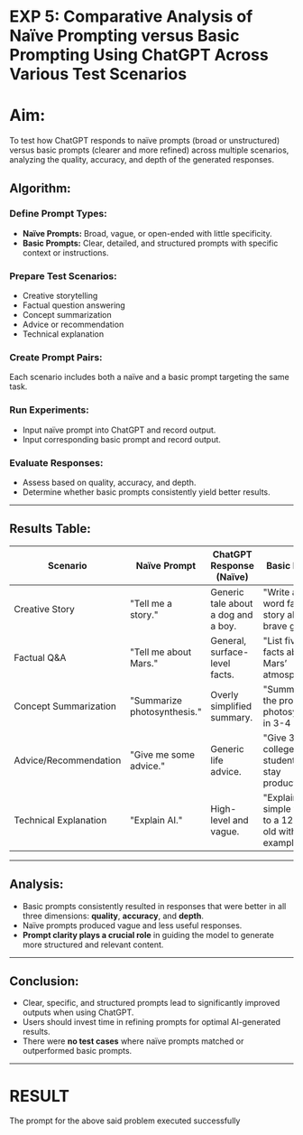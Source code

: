 

# EXP 5: Comparative Analysis of Naïve Prompting versus Basic Prompting Using ChatGPT Across Various Test Scenarios

# Aim: 
To test how ChatGPT responds to naïve prompts (broad or unstructured) versus basic prompts (clearer and more refined) across multiple scenarios, analyzing the quality, accuracy, and depth of the generated responses.
## **Algorithm:**

### **Define Prompt Types:**
- **Naïve Prompts:** Broad, vague, or open-ended with little specificity.  
- **Basic Prompts:** Clear, detailed, and structured prompts with specific context or instructions.

### **Prepare Test Scenarios:**
- Creative storytelling  
- Factual question answering  
- Concept summarization  
- Advice or recommendation  
- Technical explanation

### **Create Prompt Pairs:**  
Each scenario includes both a naïve and a basic prompt targeting the same task.

### **Run Experiments:**
- Input naïve prompt into ChatGPT and record output.  
- Input corresponding basic prompt and record output.

### **Evaluate Responses:**
- Assess based on quality, accuracy, and depth.  
- Determine whether basic prompts consistently yield better results.

---

## **Results Table:**

| **Scenario**           | **Naïve Prompt**                          | **ChatGPT Response (Naïve)**                        | **Basic Prompt**                                                       | **ChatGPT Response (Basic)**                                      | **Quality**    | **Accuracy**   | **Depth**       |
|------------------------|-------------------------------------------|-----------------------------------------------------|------------------------------------------------------------------------|-------------------------------------------------------------------|----------------|----------------|-----------------|
| Creative Story         | "Tell me a story."                        | Generic tale about a dog and a boy.                 | "Write a 300-word fantasy story about a brave girl..."                | Vivid and structured fantasy story with depth.                    | Basic > Naïve  | Basic > Naïve  | Basic > Naïve   |
| Factual Q&A            | "Tell me about Mars."                     | General, surface-level facts.                       | "List five key facts about Mars’ atmosphere..."                       | Concise, fact-rich response with specific information.            | Basic > Naïve  | Basic > Naïve  | Basic > Naïve   |
| Concept Summarization  | "Summarize photosynthesis."               | Overly simplified summary.                          | "Summarize the process of photosynthesis in 3-4 lines..."             | Clear, level-appropriate summary.                                 | Basic > Naïve  | Basic > Naïve  | Basic > Naïve   |
| Advice/Recommendation  | "Give me some advice."                    | Generic life advice.                                | "Give 3 tips for college students to stay productive..."              | Practical and contextual recommendations.                         | Basic > Naïve  | Basic > Naïve  | Basic > Naïve   |
| Technical Explanation  | "Explain AI."                             | High-level and vague.                               | "Explain AI in simple terms to a 12-year-old with examples."          | Simple and engaging explanation with real-life analogies.         | Basic > Naïve  | Basic > Naïve  | Basic > Naïve   |

---

## **Analysis:**
- Basic prompts consistently resulted in responses that were better in all three dimensions: **quality**, **accuracy**, and **depth**.
- Naïve prompts produced vague and less useful responses.
- **Prompt clarity plays a crucial role** in guiding the model to generate more structured and relevant content.

---

## **Conclusion:**
- Clear, specific, and structured prompts lead to significantly improved outputs when using ChatGPT.
- Users should invest time in refining prompts for optimal AI-generated results.
- There were **no test cases** where naïve prompts matched or outperformed basic prompts.

---


# RESULT
The prompt for the above said problem executed successfully
